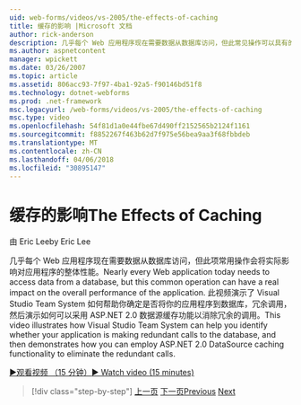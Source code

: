 ```yaml
---
uid: web-forms/videos/vs-2005/the-effects-of-caching
title: 缓存的影响 |Microsoft 文档
author: rick-anderson
description: 几乎每个 Web 应用程序现在需要数据从数据库访问，但此常见操作可以具有的对总体性能的实际影响...
ms.author: aspnetcontent
manager: wpickett
ms.date: 03/26/2007
ms.topic: article
ms.assetid: 806acc93-7f97-4ba1-92a5-f90146bd51f8
ms.technology: dotnet-webforms
ms.prod: .net-framework
msc.legacyurl: /web-forms/videos/vs-2005/the-effects-of-caching
msc.type: video
ms.openlocfilehash: 54f81d1a0e44fbe67d490ff2152565b2124f1161
ms.sourcegitcommit: f8852267f463b62d7f975e56bea9aa3f68fbbdeb
ms.translationtype: MT
ms.contentlocale: zh-CN
ms.lasthandoff: 04/06/2018
ms.locfileid: "30895147"
---
```

<a name="the-effects-of-caching"></a><span data-ttu-id="777bc-103">缓存的影响</span><span class="sxs-lookup"><span data-stu-id="777bc-103">The Effects of Caching</span></span>
====================
<span data-ttu-id="777bc-104">由 Eric Lee</span><span class="sxs-lookup"><span data-stu-id="777bc-104">by Eric Lee</span></span>

<span data-ttu-id="777bc-105">几乎每个 Web 应用程序现在需要数据从数据库访问，但此项常用操作会将实际影响对应用程序的整体性能。</span><span class="sxs-lookup"><span data-stu-id="777bc-105">Nearly every Web application today needs to access data from a database, but this common operation can have a real impact on the overall performance of the application.</span></span> <span data-ttu-id="777bc-106">此视频演示了 Visual Studio Team System 如何帮助你确定是否将你的应用程序到数据库，冗余调用，然后演示如何可以采用 ASP.NET 2.0 数据源缓存功能以消除冗余的调用。</span><span class="sxs-lookup"><span data-stu-id="777bc-106">This video illustrates how Visual Studio Team System can help you identify whether your application is making redundant calls to the database, and then demonstrates how you can employ ASP.NET 2.0 DataSource caching functionality to eliminate the redundant calls.</span></span>

[<span data-ttu-id="777bc-107">&#9654;观看视频 （15 分钟）</span><span class="sxs-lookup"><span data-stu-id="777bc-107">&#9654; Watch video (15 minutes)</span></span>](https://channel9.msdn.com/Blogs/ASP-NET-Site-Videos/the-effects-of-caching)

> [!div class="step-by-step"]
> <span data-ttu-id="777bc-108">[上一页](custom-extraction-rules-and-coded-web-tests.md)
> [下一页](using-the-load-test-agent.md)</span><span class="sxs-lookup"><span data-stu-id="777bc-108">[Previous](custom-extraction-rules-and-coded-web-tests.md)
[Next](using-the-load-test-agent.md)</span></span>
